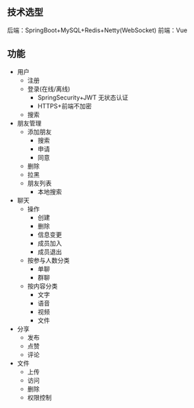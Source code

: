## 技术选型
后端：SpringBoot+MySQL+Redis+Netty(WebSocket)
前端：Vue

## 功能
- 用户
  - 注册
  - 登录(在线/离线)
    - SpringSecurity+JWT 无状态认证
    - HTTPS+前端不加密
  - 搜索
- 朋友管理
  - 添加朋友
    - 搜索
    - 申请
    - 同意
  - 删除
  - 拉黑
  - 朋友列表
    - 本地搜索
- 聊天
  - 操作
    - 创建
    - 删除
    - 信息变更
    - 成员加入
    - 成员退出
  - 按参与人数分类
    - 单聊
    - 群聊
  - 按内容分类
    - 文字
    - 语音
    - 视频
    - 文件
- 分享
  - 发布
  - 点赞
  - 评论
- 文件
  - 上传
  - 访问
  - 删除
  - 权限控制